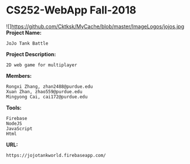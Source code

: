 # CS252-WebApp Fall-2018
![]https://github.com/Cktksk/MyCache/blob/master/ImageLogos/jojos.jpg
__Project Name:__
    
    JoJo Tank Battle

__Project Description:__
    
    2D web game for multiplayer

__Members:__

    Rongxi Zhang, zhan2488@purdue.edu
    Xuan Zhan, zhao559@purdue.edu
    Mingyong Cai, cai172@purdue.edu

__Tools:__
    
    Firebase
    NodeJS
    JavaScript
    Html
    
__URL:__

    https://jojotankworld.firebaseapp.com/
